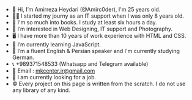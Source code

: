 - 👋 Hi, I’m Amirreza Heydari (@Amirc0der), I'm 25 years old.
- 👨‍💻 I started my journy as an IT support when I was only 8 years old.
- 📕 I'm so much into books. I study at least six hours a day.
- 👀 I’m interested in Web Designing, IT support and Photography.
- 🖥 I have more than 10 years of work experience with HTML and CSS.
- 🌱 I’m currently learning JavaScript. 
- 💞️ I’m a fluent English & Persian speaker and I'm currently studying German. 
- 📞 +989371548533 (Whatsapp and Telegram available)
- 📧 Email : mkcenter.ir@gmail.com
- 💼 I am currently looking for a job.
- ©️ Every project on this page is written from the scratch. I do not use any library of any kind.

<!---
Amirc0der/Amirc0der is a ✨ special ✨ repository because its `README.md` (this file) appears on your GitHub profile.
You can click the Preview link to take a look at your changes.
--->
